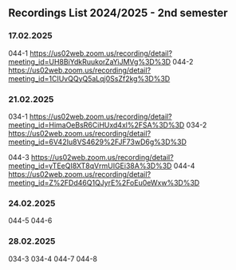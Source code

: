 ## Recordings List 2024/2025 - 2nd semester

### 17.02.2025

044-1
https://us02web.zoom.us/recording/detail?meeting_id=UH8BiYdkRuukorZaYiJMVg%3D%3D
044-2
https://us02web.zoom.us/recording/detail?meeting_id=1CIUvQQyQ5aLqj0SsZf2kg%3D%3D

### 21.02.2025

034-1
https://us02web.zoom.us/recording/detail?meeting_id=HimaOeBsR6CiHUxd4xl%2FSA%3D%3D
034-2
https://us02web.zoom.us/recording/detail?meeting_id=6V42Iu8VS4629%2FJF73wD6g%3D%3D

044-3
https://us02web.zoom.us/recording/detail?meeting_id=yTEeQI8XT8qVrmUIGEi38A%3D%3D
044-4
https://us02web.zoom.us/recording/detail?meeting_id=Z%2FDd46Q1QJyrE%2FoEu0eWxw%3D%3D

### 24.02.2025

044-5
044-6

### 28.02.2025

034-3
034-4
044-7
044-8


